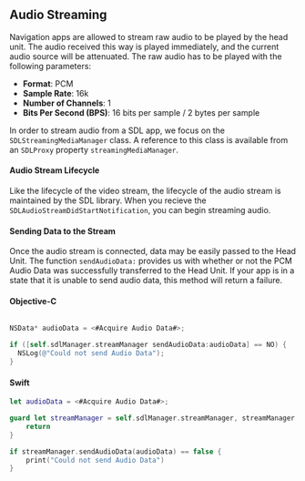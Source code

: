 ## Audio Streaming
Navigation apps are allowed to stream raw audio to be played by the head unit. The audio received this way is played immediately, and the current audio source will be attenuated. The raw audio has to be played with the following parameters:

* **Format**: PCM
* **Sample Rate**: 16k
* **Number of Channels**: 1
* **Bits Per Second (BPS)**: 16 bits per sample / 2 bytes per sample

In order to stream audio from a SDL app, we focus on the `SDLStreamingMediaManager` class. A reference to this class is available from an `SDLProxy` property `streamingMediaManager`.

#### Audio Stream Lifecycle
Like the lifecycle of the video stream, the lifecycle of the audio stream is maintained by the SDL library. When you recieve the `SDLAudioStreamDidStartNotification`, you can begin streaming audio.

#### Sending Data to the Stream
Once the audio stream is connected, data may be easily passed to the Head Unit. The function `sendAudioData:` provides us with whether or not the PCM Audio Data was successfully transferred to the Head Unit. If your app is in a state that it is unable to send audio data, this method will return a failure.

#### Objective-C
```objective-c

NSData* audioData = <#Acquire Audio Data#>;

if ([self.sdlManager.streamManager sendAudioData:audioData] == NO) {
  NSLog(@"Could not send Audio Data");
}
```

#### Swift
```swift
let audioData = <#Acquire Audio Data#>;

guard let streamManager = self.sdlManager.streamManager, streamManager.audioConnected else {
    return
}

if streamManager.sendAudioData(audioData) == false {
    print("Could not send Audio Data")
}
```